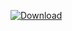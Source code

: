  [ ![Download](https://api.bintray.com/packages/m-a-x-g/maven/CampusAppDTOs/images/download.svg) ](https://bintray.com/m-a-x-g/maven/CampusAppDTOs/_latestVersion)